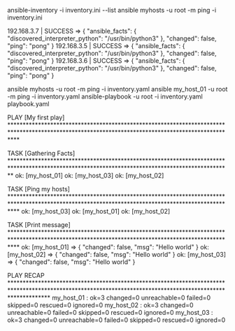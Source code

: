 ansible-inventory -i inventory.ini --list
ansible myhosts -u root -m ping -i inventory.ini

192.168.3.7 | SUCCESS => {
    "ansible_facts": {
        "discovered_interpreter_python": "/usr/bin/python3"
    },
    "changed": false,
    "ping": "pong"
}
192.168.3.5 | SUCCESS => {
    "ansible_facts": {
        "discovered_interpreter_python": "/usr/bin/python3"
    },
    "changed": false,
    "ping": "pong"
}
192.168.3.6 | SUCCESS => {
    "ansible_facts": {
        "discovered_interpreter_python": "/usr/bin/python3"
    },
    "changed": false,
    "ping": "pong"
}

ansible myhosts -u root -m ping -i inventory.yaml
ansible my_host_01 -u root -m ping -i inventory.yaml
ansible-playbook -u root -i inventory.yaml playbook.yaml

PLAY [My first play] **************************************************************************************************************************************************

TASK [Gathering Facts] ************************************************************************************************************************************************
ok: [my_host_01]
ok: [my_host_03]
ok: [my_host_02]

TASK [Ping my hosts] **************************************************************************************************************************************************
ok: [my_host_03]
ok: [my_host_01]
ok: [my_host_02]

TASK [Print message] **************************************************************************************************************************************************
ok: [my_host_01] => {
    "changed": false,
    "msg": "Hello world"
}
ok: [my_host_02] => {
    "changed": false,
    "msg": "Hello world"
}
ok: [my_host_03] => {
    "changed": false,
    "msg": "Hello world"
}

PLAY RECAP ************************************************************************************************************************************************************
my_host_01                 : ok=3    changed=0    unreachable=0    failed=0    skipped=0    rescued=0    ignored=0
my_host_02                 : ok=3    changed=0    unreachable=0    failed=0    skipped=0    rescued=0    ignored=0
my_host_03                 : ok=3    changed=0    unreachable=0    failed=0    skipped=0    rescued=0    ignored=0

